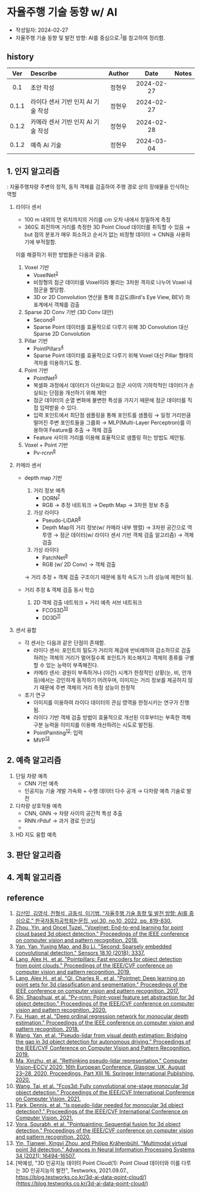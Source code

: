 # 자율주행 기술 동향 w/ AI
- 작성일자: 2024-02-27
- 자율주행 기술 동향 및 발전 방향: AI를 중심으로.<sup>[1](#footnote_1)</sup>를 참고하여 정리함.
## history
|Ver|Describe|Author|Date|Notes|
|:---:|:---|:---:|:---:|:---|
|0.1|초안 작성|정현우|2024-02-27||
|0.1.1|라이다 센서 기반 인지 AI 기술 작성|정현우|2024-02-27||
|0.1.2|카메라 센서 기반 인지 AI 기술 작성|정현우|2024-02-28||
|0.1.2|예측 AI 기술|정현우|2024-03-04||
## 1. 인지 알고리즘
: 자율주행차량 주변의 정적, 동적 객체를 검출하여 주행 경로 상의 장애물을 인식하는 역할
1. 라이다 센서
    - 100 m 내외의 먼 위치까지의 거리를 cm 오차 내에서 정밀하게 측정
    - 360도 회전하며 거리를 측정한 3D Point Cloud 데이터를 취득할 수 있음 $\rightarrow$ but 점의 분포가 매우 희소하고 순서가 없는 비정형 데이터 $\rightarrow$ CNN을 사용하기에 부적절함.
    
    이를 해결하기 위한 방법들은 다음과 같음.
    1. Voxel 기반
        - VoxelNet<sup>[2](#footnote_2)</sup>
        - 비정형의 점군 데이터를 Voxel이라 불리는 3차원 격자로 나누어 Voxel 내 점군을 할당함.
        - 3D or 2D Convolution 연산을 통해 조감도(Bird's Eye View, BEV) 좌표계에서 객체를 검출
    2. Sparse 2D Conv 기반 (3D Conv 대안)
        - Second<sup>[3](#footnote_3)</sup>
        - Sparse Point 데이터를 효율적으로 다루기 위해 3D Convolution 대신 Sparse 2D Convolution
    3. Pillar 기반
        - PointPillars<sup>[4](#footnote_4)</sup>
        - Sparse Point 데이터를 효율적으로 다루기 위해 Voxel 대신 Pillar 형태의 격자를 이용하기도 함.
    4. Point 기반
        - PointNet<sup>[5](#footnote_5)</sup>
        - 복셀화 과정에서 데이터가 이산화되고 점군 사이의 기하학적인 데이터가 손실되는 단점을 개선하기 위해 제안
        - 점군 데이터의 순열 변화에 불변한 특성을 가지기 때문에 점군 데이터를 직접 입력받을 수 있다.
        - 입력 포인트에서 최단점 샘플링을 통해 포인트를 샘플링 $\rightarrow$ 일정 거리만큼 떨어진 주변 포인트들을 그룹화 $\rightarrow$ MLP(Multi-Layer Perceptron)를 이용하여 Feature를 추출 $\rightarrow$ 객체 검출
        - Feature 사이의 거리를 이용해 효율적으로 샘플링 하는 방법도 제안됨.
    3. Voxel + Point 기반
        - Pv-rcnn<sup>[6](#footnote_6)</sup>
2. 카메라 센서
    - depth map 기반
        1. 거리 정보 예측
            - DORN<sup>[7](#footnote_7)</sup>
            - RGB  $\rightarrow$ 추정 네트워크 $\rightarrow$ Depth Map $\rightarrow$ 3차원 정보 추출
        2. 가상 라이다
            - Pseudo-LiDAR<sup>[8](#footnote_8)</sup>
            - Depth Map의 거리 정보(w/ 카메라 내부 행렬) $\rightarrow$ 3차원 공간으로 역투영 $\rightarrow$ 점군 데이터(w/ 라이다 센서 기반 객체 검출 알고리즘) $\rightarrow$ 객체 검출
        3. 가상 라이다
            - PatchNet<sup>[9](#footnote_9)</sup>
            - RGB (w/ 2D Conv) $\rightarrow$ 객체 검출
        
        $\rightarrow$ 거리 추정 + 객체 검출 구조이기 때문에 동작 속도가 느려 성능에 제한이 됨.

    - 거리 추정 & 객체 검출 동시 학습
        1. 2D 객체 검출 네트워크 + 거리 예측 서브 네트워크
            - FCOS3D<sup>[10](#footnote_10)</sup>
            - DD3D<sup>[11](#footnote_11)</sup>

3. 센서 융합
    - 각 센서는 다음과 같은 단점이 존재함.
        - 라이다 센서: 포인트의 밀도가 거리의 제곱에 반비례하여 감소하므로 검출하려는 객체의 거리가 멀어질수록 포인트가 희소해지고 객체의 종류를 구별할 수 있는 능력이 부족해진다.
        - 카메라 센서: 광원이 부족하거나 (야간) 시계가 한정적인 상황(눈, 비, 안개 등)에서는 강인하게 동작하기 어려우며, 이미지는 거리 정보를 제공하지 않기 때문에 주변 객체의 거리 측정 성능이 한정적
    - 초기 연구
        - 이미지를 이용하여 라이다 데이터의 관심 영역을 한정시키는 연구가 진행됨.
        - 라이다 기반 객체 검출 방법이 효율적으로 개선된 이후부터는 부족한 객체 구분 능력을 이미지를 이용해 개선하려는 시도로 발전됨.
        - PointPainting<sup>[12](#footnote_12)</sup>: 입력
        - MVP<sup>[13](#footnote_13)</sup>

## 2. 예측 알고리즘
1. 단일 차량 예측
    - CNN 기반 예측
    - 인공지능 기술 개발 가속화 + 수행 데이터 다수 공개 $\rightarrow$ 다차량 예측 기술로 발전
2. 다차량 상호작용 예측
    - CNN, GNN $\rightarrow$ 차량 사이의 공간적 특성 추출
    - RNN rPduf $\rightarrow$ 과거 경로 인코딩
    - 
3. HD 지도 융합 예측

## 3. 판단 알고리즘

## 4. 계획 알고리즘

## reference
1. <a name="footnote_1">[김산민, 김영석, 전형석, 금동석, 이기범. "자율주행 기술 동향 및 발전 방향: AI를 중심으로." 한국자동차공학회논문집, vol.30, no.10, 2022, pp. 819-830.](http://journal.ksae.org/xml/34226/34226.pdf)</a>
2. <a name="footnote_2">[Zhou, Yin, and Oncel Tuzel. "Voxelnet: End-to-end learning for point cloud based 3d object detection." Proceedings of the IEEE conference on computer vision and pattern recognition. 2018.](https://openaccess.thecvf.com/content_cvpr_2018/papers/Zhou_VoxelNet_End-to-End_Learning_CVPR_2018_paper.pdf)</a>
3. <a name="footnote_3">[Yan, Yan, Yuxing Mao, and Bo Li. "Second: Sparsely embedded convolutional detection." Sensors 18.10 (2018): 3337.](https://www.mdpi.com/1424-8220/18/10/3337/pdf)</a>
4. <a name="footnote_4">[Lang, Alex H., et al. "Pointpillars: Fast encoders for object detection from point clouds." Proceedings of the IEEE/CVF conference on computer vision and pattern recognition. 2019.](https://openaccess.thecvf.com/content_CVPR_2019/papers/Lang_PointPillars_Fast_Encoders_for_Object_Detection_From_Point_Clouds_CVPR_2019_paper.pdf)</a>
5. <a name="footnote_5">[Lang, Alex H., et al. "Qi, Charles R., et al. "Pointnet: Deep learning on point sets for 3d classification and segmentation." Proceedings of the IEEE conference on computer vision and pattern recognition. 2017.](https://openaccess.thecvf.com/content_cvpr_2017/papers/Qi_PointNet_Deep_Learning_CVPR_2017_paper.pdf)</a>
6. <a name="footnote_6">[Shi, Shaoshuai, et al. "Pv-rcnn: Point-voxel feature set abstraction for 3d object detection." Proceedings of the IEEE/CVF conference on computer vision and pattern recognition. 2020.](https://openaccess.thecvf.com/content_CVPR_2020/papers/Shi_PV-RCNN_Point-Voxel_Feature_Set_Abstraction_for_3D_Object_Detection_CVPR_2020_paper.pdf)</a>
7. <a name="footnote_7">[Fu, Huan, et al. "Deep ordinal regression network for monocular depth estimation." Proceedings of the IEEE conference on computer vision and pattern recognition. 2018.](https://openaccess.thecvf.com/content_cvpr_2018/papers/Fu_Deep_Ordinal_Regression_CVPR_2018_paper.pdf)</a>
8. <a name="footnote_8">[Wang, Yan, et al. "Pseudo-lidar from visual depth estimation: Bridging the gap in 3d object detection for autonomous driving." Proceedings of the IEEE/CVF Conference on Computer Vision and Pattern Recognition. 2019.](https://openaccess.thecvf.com/content_CVPR_2019/papers/Wang_Pseudo-LiDAR_From_Visual_Depth_Estimation_Bridging_the_Gap_in_3D_CVPR_2019_paper.pdf)</a>
9. <a name="footnote_9">[Ma, Xinzhu, et al. "Rethinking pseudo-lidar representation." Computer Vision–ECCV 2020: 16th European Conference, Glasgow, UK, August 23–28, 2020, Proceedings, Part XIII 16. Springer International Publishing, 2020.](https://arxiv.org/pdf/2008.04582.pdf)</a>
10. <a name="footnote_10">[Wang, Tai, et al. "Fcos3d: Fully convolutional one-stage monocular 3d object detection." Proceedings of the IEEE/CVF International Conference on Computer Vision. 2021.](https://openaccess.thecvf.com/content/ICCV2021W/3DODI/papers/Wang_FCOS3D_Fully_Convolutional_One-Stage_Monocular_3D_Object_Detection_ICCVW_2021_paper.pdf)</a>
11. <a name="footnote_11">[Park, Dennis, et al. "Is pseudo-lidar needed for monocular 3d object detection?." Proceedings of the IEEE/CVF International Conference on Computer Vision. 2021.](https://openaccess.thecvf.com/content/ICCV2021/papers/Park_Is_Pseudo-Lidar_Needed_for_Monocular_3D_Object_Detection_ICCV_2021_paper.pdf)</a>
12. <a name="footnote_12">[Vora, Sourabh, et al. "Pointpainting: Sequential fusion for 3d object detection." Proceedings of the IEEE/CVF conference on computer vision and pattern recognition. 2020.](https://openaccess.thecvf.com/content_CVPR_2020/papers/Vora_PointPainting_Sequential_Fusion_for_3D_Object_Detection_CVPR_2020_paper.pdf)</a>
13. <a name="footnote_13">[Yin, Tianwei, Xingyi Zhou, and Philipp Krähenbühl. "Multimodal virtual point 3d detection." Advances in Neural Information Processing Systems 34 (2021): 16494-16507.](https://proceedings.neurips.cc/paper_files/paper/2021/file/895daa408f494ad58006c47a30f51c1f-Paper.pdf)</a>
14. [박예성, "3D 인공지능 데이텨 Point Cloud(1): Point Cloud 데이터와 이를 다루는 3D 인공지능의 발전", Testworks, 2021.09.07., https://blog.testworks.co.kr/3d-ai-data-point-cloud/](https://blog.testworks.co.kr/3d-ai-data-point-cloud/)